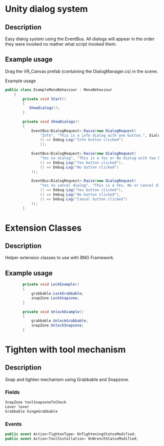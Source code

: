 # Unity dialog system

## Description
Easy dialog system using the EventBus. All dialogs will appear in the order they were invoked no mather what script invoked them.

## Example usage

Drag the VR_Canvas prefab (containing the DialogManager.cs) in the scene.

Example usage

```csharp 
public class ExampleMonoBehaviour : MonoBehaviour
    {        
        private void Start()
        {
           ShowDialogs();
        }
        
        private void ShowDialogs()
        {
            EventBus<DialogRequest>.Raise(new DialogRequest(
                "Info", "This is a info dialog with one button.", DialogType.Info,
                () => Debug.Log("Info button clicked")
                ));
            
            EventBus<DialogRequest>.Raise(new DialogRequest(
                "Yes no dialog", "This is a Yes or No dialog with two buttons.", DialogType.YesNo,
                () => Debug.Log("Yes button clicked"),
                () => Debug.Log("No button clicked")
            ));
            
            EventBus<DialogRequest>.Raise(new DialogRequest(
                "Yes no cancel dialog", "This is a Yes, No or Cancel dialog with three buttons.", DialogType.YesNoCancel,
                () => Debug.Log("Yes button clicked"),
                () => Debug.Log("No button clicked"),
                () => Debug.Log("Cancel button clicked")
            ));
        } 
```

# Extension Classes

## Description
Helper extension classes to use with BNG Framework.

## Example usage

```csharp 
        private void LockExample()
        {
            grabbable.LockGrabbable;
            snapZone.LockSnapzone;
        } 
        
        private void UnlockExample() 
        {
            grabbable.UnlockGrabbable;
            snapZone.UnlockSnapzone;
        }
```

# Tighten with tool mechanism

## Description
Snap and tighten mechanism using Grabbable and Snapzone.

### Fields 
```csharp
SnapZone toolSnapzoneToCheck
Lever lever
Grabbable hingeGrabbable
```

### Events
```csharp
public event Action<TightenType> OnTighteningStatusModified; 
public event Action<ToolInstallation> OnWrenchStatusModified;
```
